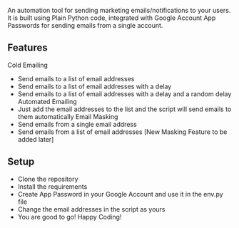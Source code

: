 An automation tool for sending marketing emails/notifications to your users. It is built using Plain Python code, integrated with Google Account App Passwords for sending emails from a single account.

## Features

Cold Emailing

- Send emails to a list of email addresses
- Send emails to a list of email addresses with a delay
- Send emails to a list of email addresses with a delay and a random delay
Automated Emailing
- Just add the email addresses to the list and the script will send emails to them automatically
Email Masking
- Send emails from a single email address
- Send emails from a list of email addresses [New Masking Feature to be added later]

## Setup

- Clone the repository
- Install the requirements
- Create App Password in your Google Account and use it in the env.py file
- Change the email addresses in the script as yours
- You are good to go! Happy Coding!

